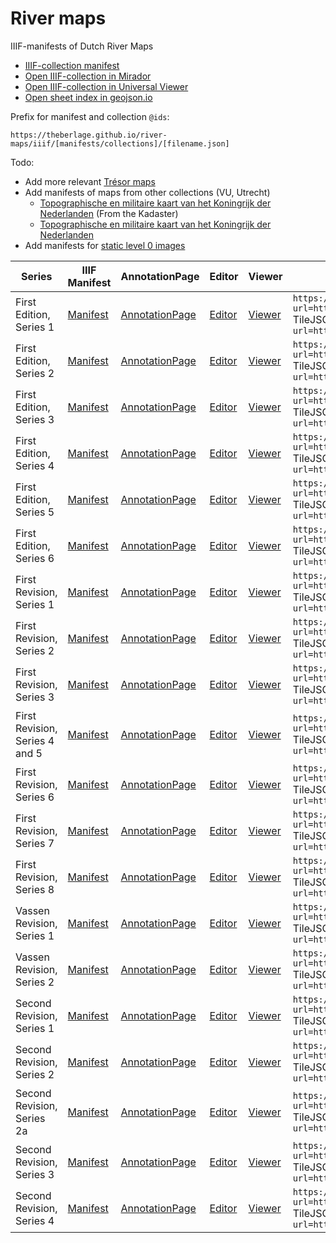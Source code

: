 # River maps

IIIF-manifests of Dutch River Maps

- [IIIF-collection manifest](https://theberlage.github.io/river-maps/iiif/collections/river-maps.json)
- [Open IIIF-collection in Mirador](https://projectmirador.org/embed/?manifest=https://theberlage.github.io/river-maps/iiif/collections/river-maps.json)
- [Open IIIF-collection in Universal Viewer](http://universalviewer.io/uv.html?manifest=https://theberlage.github.io/river-maps/iiif/collections/river-maps.json)
- [Open sheet index in geojson.io](https://theberlage.github.io/river-maps/geojson/sheet-index.geojson)

Prefix for manifest and collection `@ids`:

`https://theberlage.github.io/river-maps/iiif/[manifests/collections]/[filename.json]`

Todo:
- Add more relevant [Trésor maps](https://observablehq.com/@sammeltassen/tresor-maps)
- Add manifests of maps from other collections (VU, Utrecht)
  - [Topographische en militaire kaart van het Koningrijk der Nederlanden](https://vu.contentdm.oclc.org/digital/collection/krt/id/6743/rec/1) (From the Kadaster)
  - [Topographische en militaire kaart van het Koningrijk der Nederlanden](https://vu.contentdm.oclc.org/digital/collection/krt/id/2131/rec/3)
- Add manifests for [static level 0 images](https://github.com/theberlage/iiif-images)

| Series | IIIF Manifest | AnnotationPage | Editor | Viewer | XYZ Tiles |
| --- | --- | --- | --- | --- | --- |
| First Edition, Series 1 | [Manifest](https://theberlage.github.io/river-maps/iiif/manifests/river-map-first-edition-series-1.json) | [AnnotationPage](https://annotations.allmaps.org/manifests/b4f534f3d3443ec3) | [Editor](https://editor.allmaps.org/#/collection?url=https://theberlage.github.io/river-maps/iiif/manifests/river-map-first-edition-series-1.json) | [Viewer](https://viewer.allmaps.org/#data=data:text/x-url,https://annotations.allmaps.org/manifests/b4f534f3d3443ec3) | `https://allmaps.xyz/{z}/{x}/{y}.png?url=https://annotations.allmaps.org/manifests/b4f534f3d3443ec3`<br>TileJSON: `https://allmaps.xyz/tiles.json?url=https://annotations.allmaps.org/manifests/b4f534f3d3443ec3` |
| First Edition, Series 2 | [Manifest](https://theberlage.github.io/river-maps/iiif/manifests/river-map-first-edition-series-2.json) | [AnnotationPage](https://annotations.allmaps.org/manifests/dc5d4284a1b81b2b) | [Editor](https://editor.allmaps.org/#/collection?url=https://theberlage.github.io/river-maps/iiif/manifests/river-map-first-edition-series-2.json) | [Viewer](https://viewer.allmaps.org/#data=data:text/x-url,https://annotations.allmaps.org/manifests/dc5d4284a1b81b2b) | `https://allmaps.xyz/{z}/{x}/{y}.png?url=https://annotations.allmaps.org/manifests/dc5d4284a1b81b2b`<br>TileJSON: `https://allmaps.xyz/tiles.json?url=https://annotations.allmaps.org/manifests/dc5d4284a1b81b2b` |
| First Edition, Series 3 | [Manifest](https://theberlage.github.io/river-maps/iiif/manifests/river-map-first-edition-series-3.json) | [AnnotationPage](https://annotations.allmaps.org/manifests/ddb0fdc30597ff24) | [Editor](https://editor.allmaps.org/#/collection?url=https://theberlage.github.io/river-maps/iiif/manifests/river-map-first-edition-series-3.json) | [Viewer](https://viewer.allmaps.org/#data=data:text/x-url,https://annotations.allmaps.org/manifests/ddb0fdc30597ff24) | `https://allmaps.xyz/{z}/{x}/{y}.png?url=https://annotations.allmaps.org/manifests/ddb0fdc30597ff24`<br>TileJSON: `https://allmaps.xyz/tiles.json?url=https://annotations.allmaps.org/manifests/ddb0fdc30597ff24` |
| First Edition, Series 4 | [Manifest](https://theberlage.github.io/river-maps/iiif/manifests/river-map-first-edition-series-4.json) | [AnnotationPage](https://annotations.allmaps.org/manifests/9903f25ad5e9a020) | [Editor](https://editor.allmaps.org/#/collection?url=https://theberlage.github.io/river-maps/iiif/manifests/river-map-first-edition-series-4.json) | [Viewer](https://viewer.allmaps.org/#data=data:text/x-url,https://annotations.allmaps.org/manifests/9903f25ad5e9a020) | `https://allmaps.xyz/{z}/{x}/{y}.png?url=https://annotations.allmaps.org/manifests/9903f25ad5e9a020`<br>TileJSON: `https://allmaps.xyz/tiles.json?url=https://annotations.allmaps.org/manifests/9903f25ad5e9a020` |
| First Edition, Series 5 | [Manifest](https://theberlage.github.io/river-maps/iiif/manifests/river-map-first-edition-series-5.json) | [AnnotationPage](https://annotations.allmaps.org/manifests/b11fd902e8ca635b) | [Editor](https://editor.allmaps.org/#/collection?url=https://theberlage.github.io/river-maps/iiif/manifests/river-map-first-edition-series-5.json) | [Viewer](https://viewer.allmaps.org/#data=data:text/x-url,https://annotations.allmaps.org/manifests/b11fd902e8ca635b) | `https://allmaps.xyz/{z}/{x}/{y}.png?url=https://annotations.allmaps.org/manifests/b11fd902e8ca635b`<br>TileJSON: `https://allmaps.xyz/tiles.json?url=https://annotations.allmaps.org/manifests/b11fd902e8ca635b` |
| First Edition, Series 6 | [Manifest](https://theberlage.github.io/river-maps/iiif/manifests/river-map-first-edition-series-6.json) | [AnnotationPage](https://annotations.allmaps.org/manifests/49378444e965a1ca) | [Editor](https://editor.allmaps.org/#/collection?url=https://theberlage.github.io/river-maps/iiif/manifests/river-map-first-edition-series-6.json) | [Viewer](https://viewer.allmaps.org/#data=data:text/x-url,https://annotations.allmaps.org/manifests/49378444e965a1ca) | `https://allmaps.xyz/{z}/{x}/{y}.png?url=https://annotations.allmaps.org/manifests/49378444e965a1ca`<br>TileJSON: `https://allmaps.xyz/tiles.json?url=https://annotations.allmaps.org/manifests/49378444e965a1ca` |
| First Revision, Series 1 | [Manifest](https://theberlage.github.io/river-maps/iiif/manifests/river-map-first-revision-series-1.json) | [AnnotationPage](https://annotations.allmaps.org/manifests/f940b520d16381d4) | [Editor](https://editor.allmaps.org/#/collection?url=https://theberlage.github.io/river-maps/iiif/manifests/river-map-first-revision-series-1.json) | [Viewer](https://viewer.allmaps.org/#data=data:text/x-url,https://annotations.allmaps.org/manifests/f940b520d16381d4) | `https://allmaps.xyz/{z}/{x}/{y}.png?url=https://annotations.allmaps.org/manifests/f940b520d16381d4`<br>TileJSON: `https://allmaps.xyz/tiles.json?url=https://annotations.allmaps.org/manifests/f940b520d16381d4` |
| First Revision, Series 2 | [Manifest](https://theberlage.github.io/river-maps/iiif/manifests/river-map-first-revision-series-2.json) | [AnnotationPage](https://annotations.allmaps.org/manifests/752b29a50403371d) | [Editor](https://editor.allmaps.org/#/collection?url=https://theberlage.github.io/river-maps/iiif/manifests/river-map-first-revision-series-2.json) | [Viewer](https://viewer.allmaps.org/#data=data:text/x-url,https://annotations.allmaps.org/manifests/752b29a50403371d) | `https://allmaps.xyz/{z}/{x}/{y}.png?url=https://annotations.allmaps.org/manifests/752b29a50403371d`<br>TileJSON: `https://allmaps.xyz/tiles.json?url=https://annotations.allmaps.org/manifests/752b29a50403371d` |
| First Revision, Series 3 | [Manifest](https://theberlage.github.io/river-maps/iiif/manifests/river-map-first-revision-series-3.json) | [AnnotationPage](https://annotations.allmaps.org/manifests/1e7ada33ab5887c6) | [Editor](https://editor.allmaps.org/#/collection?url=https://theberlage.github.io/river-maps/iiif/manifests/river-map-first-revision-series-3.json) | [Viewer](https://viewer.allmaps.org/#data=data:text/x-url,https://annotations.allmaps.org/manifests/1e7ada33ab5887c6) | `https://allmaps.xyz/{z}/{x}/{y}.png?url=https://annotations.allmaps.org/manifests/1e7ada33ab5887c6`<br>TileJSON: `https://allmaps.xyz/tiles.json?url=https://annotations.allmaps.org/manifests/1e7ada33ab5887c6` |
| First Revision, Series 4 and 5 | [Manifest](https://theberlage.github.io/river-maps/iiif/manifests/river-map-first-revision-series-4-and-5.json) | [AnnotationPage](https://annotations.allmaps.org/manifests/2faf974206f88e7a) | [Editor](https://editor.allmaps.org/#/collection?url=https://theberlage.github.io/river-maps/iiif/manifests/river-map-first-revision-series-4-and-5.json) | [Viewer](https://viewer.allmaps.org/#data=data:text/x-url,https://annotations.allmaps.org/manifests/2faf974206f88e7a) | `https://allmaps.xyz/{z}/{x}/{y}.png?url=https://annotations.allmaps.org/manifests/2faf974206f88e7a`<br>TileJSON: `https://allmaps.xyz/tiles.json?url=https://annotations.allmaps.org/manifests/2faf974206f88e7a` |
| First Revision, Series 6 | [Manifest](https://theberlage.github.io/river-maps/iiif/manifests/river-map-first-revision-series-6.json) | [AnnotationPage](https://annotations.allmaps.org/manifests/cd5689a285a1adb1) | [Editor](https://editor.allmaps.org/#/collection?url=https://theberlage.github.io/river-maps/iiif/manifests/river-map-first-revision-series-6.json) | [Viewer](https://viewer.allmaps.org/#data=data:text/x-url,https://annotations.allmaps.org/manifests/cd5689a285a1adb1) | `https://allmaps.xyz/{z}/{x}/{y}.png?url=https://annotations.allmaps.org/manifests/cd5689a285a1adb1`<br>TileJSON: `https://allmaps.xyz/tiles.json?url=https://annotations.allmaps.org/manifests/cd5689a285a1adb1` |
| First Revision, Series 7 | [Manifest](https://theberlage.github.io/river-maps/iiif/manifests/river-map-first-revision-series-7.json) | [AnnotationPage](https://annotations.allmaps.org/manifests/e5060b31073bb872) | [Editor](https://editor.allmaps.org/#/collection?url=https://theberlage.github.io/river-maps/iiif/manifests/river-map-first-revision-series-7.json) | [Viewer](https://viewer.allmaps.org/#data=data:text/x-url,https://annotations.allmaps.org/manifests/e5060b31073bb872) | `https://allmaps.xyz/{z}/{x}/{y}.png?url=https://annotations.allmaps.org/manifests/e5060b31073bb872`<br>TileJSON: `https://allmaps.xyz/tiles.json?url=https://annotations.allmaps.org/manifests/e5060b31073bb872` |
| First Revision, Series 8 | [Manifest](https://theberlage.github.io/river-maps/iiif/manifests/river-map-first-revision-series-8.json) | [AnnotationPage](https://annotations.allmaps.org/manifests/937aea1c04ed92ff) | [Editor](https://editor.allmaps.org/#/collection?url=https://theberlage.github.io/river-maps/iiif/manifests/river-map-first-revision-series-8.json) | [Viewer](https://viewer.allmaps.org/#data=data:text/x-url,https://annotations.allmaps.org/manifests/937aea1c04ed92ff) | `https://allmaps.xyz/{z}/{x}/{y}.png?url=https://annotations.allmaps.org/manifests/937aea1c04ed92ff`<br>TileJSON: `https://allmaps.xyz/tiles.json?url=https://annotations.allmaps.org/manifests/937aea1c04ed92ff` |
| Vassen Revision, Series 1 | [Manifest](https://theberlage.github.io/river-maps/iiif/manifests/river-map-vassen-revision-series-1.json) | [AnnotationPage](https://annotations.allmaps.org/manifests/23dde8224f698a04) | [Editor](https://editor.allmaps.org/#/collection?url=https://theberlage.github.io/river-maps/iiif/manifests/river-map-vassen-revision-series-1.json) | [Viewer](https://viewer.allmaps.org/#data=data:text/x-url,https://annotations.allmaps.org/manifests/23dde8224f698a04) | `https://allmaps.xyz/{z}/{x}/{y}.png?url=https://annotations.allmaps.org/manifests/23dde8224f698a04`<br>TileJSON: `https://allmaps.xyz/tiles.json?url=https://annotations.allmaps.org/manifests/23dde8224f698a04` |
| Vassen Revision, Series 2 | [Manifest](https://theberlage.github.io/river-maps/iiif/manifests/river-map-vassen-revision-series-2.json) | [AnnotationPage](https://annotations.allmaps.org/manifests/775814e785a15c66) | [Editor](https://editor.allmaps.org/#/collection?url=https://theberlage.github.io/river-maps/iiif/manifests/river-map-vassen-revision-series-2.json) | [Viewer](https://viewer.allmaps.org/#data=data:text/x-url,https://annotations.allmaps.org/manifests/775814e785a15c66) | `https://allmaps.xyz/{z}/{x}/{y}.png?url=https://annotations.allmaps.org/manifests/775814e785a15c66`<br>TileJSON: `https://allmaps.xyz/tiles.json?url=https://annotations.allmaps.org/manifests/775814e785a15c66` |
| Second Revision, Series 1 | [Manifest](https://theberlage.github.io/river-maps/iiif/manifests/river-map-second-revision-series-1.json) | [AnnotationPage](https://annotations.allmaps.org/manifests/f2a2ad9dd2855c8a) | [Editor](https://editor.allmaps.org/#/collection?url=https://theberlage.github.io/river-maps/iiif/manifests/river-map-second-revision-series-1.json) | [Viewer](https://viewer.allmaps.org/#data=data:text/x-url,https://annotations.allmaps.org/manifests/f2a2ad9dd2855c8a) | `https://allmaps.xyz/{z}/{x}/{y}.png?url=https://annotations.allmaps.org/manifests/f2a2ad9dd2855c8a`<br>TileJSON: `https://allmaps.xyz/tiles.json?url=https://annotations.allmaps.org/manifests/f2a2ad9dd2855c8a` |
| Second Revision, Series 2 | [Manifest](https://theberlage.github.io/river-maps/iiif/manifests/river-map-second-revision-series-2.json) | [AnnotationPage](https://annotations.allmaps.org/manifests/9915331478151b5c) | [Editor](https://editor.allmaps.org/#/collection?url=https://theberlage.github.io/river-maps/iiif/manifests/river-map-second-revision-series-2.json) | [Viewer](https://viewer.allmaps.org/#data=data:text/x-url,https://annotations.allmaps.org/manifests/9915331478151b5c) | `https://allmaps.xyz/{z}/{x}/{y}.png?url=https://annotations.allmaps.org/manifests/9915331478151b5c`<br>TileJSON: `https://allmaps.xyz/tiles.json?url=https://annotations.allmaps.org/manifests/9915331478151b5c` |
| Second Revision, Series 2a | [Manifest](https://theberlage.github.io/river-maps/iiif/manifests/river-map-second-revision-series-2a.json) | [AnnotationPage](https://annotations.allmaps.org/manifests/631830c8cfba2ff6) | [Editor](https://editor.allmaps.org/#/collection?url=https://theberlage.github.io/river-maps/iiif/manifests/river-map-second-revision-series-2a.json) | [Viewer](https://viewer.allmaps.org/#data=data:text/x-url,https://annotations.allmaps.org/manifests/631830c8cfba2ff6) | `https://allmaps.xyz/{z}/{x}/{y}.png?url=https://annotations.allmaps.org/manifests/631830c8cfba2ff6`<br>TileJSON: `https://allmaps.xyz/tiles.json?url=https://annotations.allmaps.org/manifests/631830c8cfba2ff6` |
| Second Revision, Series 3 | [Manifest](https://theberlage.github.io/river-maps/iiif/manifests/river-map-second-revision-series-3.json) | [AnnotationPage](https://annotations.allmaps.org/manifests/ec06436a03a74bdf) | [Editor](https://editor.allmaps.org/#/collection?url=https://theberlage.github.io/river-maps/iiif/manifests/river-map-second-revision-series-3.json) | [Viewer](https://viewer.allmaps.org/#data=data:text/x-url,https://annotations.allmaps.org/manifests/ec06436a03a74bdf) | `https://allmaps.xyz/{z}/{x}/{y}.png?url=https://annotations.allmaps.org/manifests/ec06436a03a74bdf`<br>TileJSON: `https://allmaps.xyz/tiles.json?url=https://annotations.allmaps.org/manifests/ec06436a03a74bdf` |
| Second Revision, Series 4 | [Manifest](https://theberlage.github.io/river-maps/iiif/manifests/river-map-second-revision-series-4.json) | [AnnotationPage](https://annotations.allmaps.org/manifests/bde3d7f5aa62cc39) | [Editor](https://editor.allmaps.org/#/collection?url=https://theberlage.github.io/river-maps/iiif/manifests/river-map-second-revision-series-4.json) | [Viewer](https://viewer.allmaps.org/#data=data:text/x-url,https://annotations.allmaps.org/manifests/bde3d7f5aa62cc39) | `https://allmaps.xyz/{z}/{x}/{y}.png?url=https://annotations.allmaps.org/manifests/bde3d7f5aa62cc39`<br>TileJSON: `https://allmaps.xyz/tiles.json?url=https://annotations.allmaps.org/manifests/bde3d7f5aa62cc39` |
